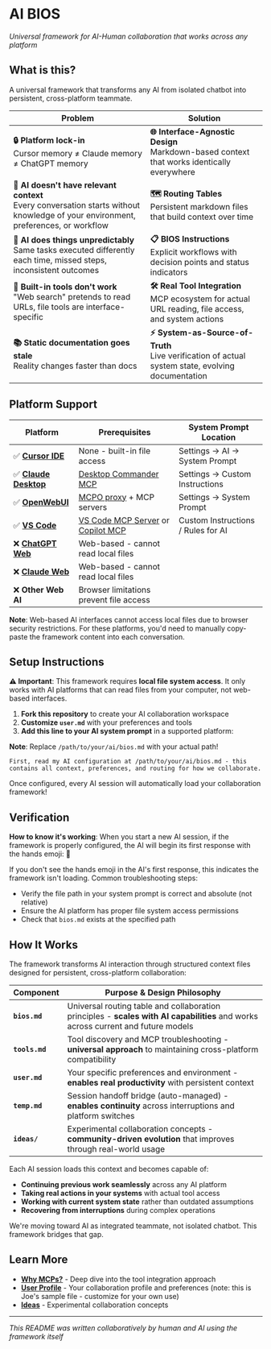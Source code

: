 # AI BIOS

*Universal framework for AI-Human collaboration that works across any platform*

## What is this?

A universal framework that transforms any AI from isolated chatbot into persistent, cross-platform teammate.

| Problem | Solution |
|---------|----------|
| **🔒 Platform lock-in**<br/>Cursor memory ≠ Claude memory ≠ ChatGPT memory | **🌐 Interface-Agnostic Design**<br/>Markdown-based context that works identically everywhere |
| **🤷 AI doesn't have relevant context**<br/>Every conversation starts without knowledge of your environment, preferences, or workflow | **🗺️ Routing Tables**<br/>Persistent markdown files that build context over time |
| **🎲 AI does things unpredictably**<br/>Same tasks executed differently each time, missed steps, inconsistent outcomes | **📋 BIOS Instructions**<br/>Explicit workflows with decision points and status indicators |
| **🚫 Built-in tools don't work**<br/>"Web search" pretends to read URLs, file tools are interface-specific | **🛠️ Real Tool Integration**<br/>MCP ecosystem for actual URL reading, file access, and system actions |
| **📚 Static documentation goes stale**<br/>Reality changes faster than docs | **⚡ System-as-Source-of-Truth**<br/>Live verification of actual system state, evolving documentation |

## Platform Support

| Platform | Prerequisites | System Prompt Location |
|----------|---------------|------------------------|
| ✅ **[Cursor IDE](https://cursor.com/)** | None - built-in file access | Settings → AI → System Prompt |
| ✅ **[Claude Desktop](https://claude.ai/download)** | [Desktop Commander MCP](https://desktopcommander.app/) | Settings → Custom Instructions |
| ✅ **[OpenWebUI](https://openwebui.com/)** | [MCPO proxy](https://github.com/open-webui/mcpo) + MCP servers | Settings → System Prompt |
| ✅ **[VS Code](https://code.visualstudio.com/)** | [VS Code MCP Server](https://marketplace.visualstudio.com/items?itemName=JuehangQin.vscode-mcp-server) or [Copilot MCP](https://marketplace.visualstudio.com/items?itemName=AutomataLabs.copilot-mcp) | Custom Instructions / Rules for AI |
| ❌ **[ChatGPT Web](https://chatgpt.com/)** | Web-based - cannot read local files | |
| ❌ **[Claude Web](https://claude.ai/)** | Web-based - cannot read local files | |
| ❌ **Other Web AI** | Browser limitations prevent file access | |

**Note**: Web-based AI interfaces cannot access local files due to browser security restrictions. For these platforms, you'd need to manually copy-paste the framework content into each conversation.

## Setup Instructions

**⚠️ Important**: This framework requires **local file system access**. It only works with AI platforms that can read files from your computer, not web-based interfaces.

1. **Fork this repository** to create your AI collaboration workspace
2. **Customize `user.md`** with your preferences and tools  
3. **Add this line to your AI system prompt** in a supported platform:

**Note**: Replace `/path/to/your/ai/bios.md` with your actual path!
```
First, read my AI configuration at /path/to/your/ai/bios.md - this contains all context, preferences, and routing for how we collaborate.
```

Once configured, every AI session will automatically load your collaboration framework!

## Verification

**How to know it's working**: When you start a new AI session, if the framework is properly configured, the AI will begin its first response with the hands emoji: 🙌

If you don't see the hands emoji in the AI's first response, this indicates the framework isn't loading. Common troubleshooting steps:
- Verify the file path in your system prompt is correct and absolute (not relative)
- Ensure the AI platform has proper file system access permissions
- Check that `bios.md` exists at the specified path

## How It Works

The framework transforms AI interaction through structured context files designed for persistent, cross-platform collaboration:

| Component | Purpose & Design Philosophy |
|-----------|----------------------------|
| **`bios.md`** | Universal routing table and collaboration principles - **scales with AI capabilities** and works across current and future models |
| **`tools.md`** | Tool discovery and MCP troubleshooting - **universal approach** to maintaining cross-platform compatibility |
| **`user.md`** | Your specific preferences and environment - **enables real productivity** with persistent context |
| **`temp.md`** | Session handoff bridge (auto-managed) - **enables continuity** across interruptions and platform switches |
| **`ideas/`** | Experimental collaboration concepts - **community-driven evolution** that improves through real-world usage |

Each AI session loads this context and becomes capable of:
- **Continuing previous work seamlessly** across any AI platform
- **Taking real actions in your systems** with actual tool access  
- **Working with current system state** rather than outdated assumptions
- **Recovering from interruptions** during complex operations

We're moving toward AI as integrated teammate, not isolated chatbot. This framework bridges that gap.

## Learn More

- **[Why MCPs?](blog/why-mcps.md)** - Deep dive into the tool integration approach
- **[User Profile](user.md)** - Your collaboration profile and preferences (note: this is Joe's sample file - customize for your own use)
- **[Ideas](ideas/)** - Experimental collaboration concepts

---

*This README was written collaboratively by human and AI using the framework itself* 